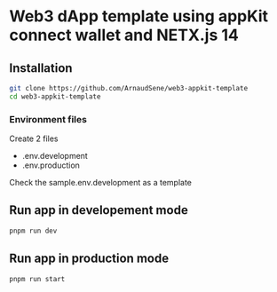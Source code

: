 # Web3 dApp template using appKit connect wallet and NETX.js 14

## Installation

```bash
git clone https://github.com/ArnaudSene/web3-appkit-template
cd web3-appkit-template
```

### Environment files
Create 2 files
- .env.development
- .env.production

Check the sample.env.development as a template


## Run app in developement mode
```bash
pnpm run dev
```

## Run app in production mode
```bash
pnpm run start
```